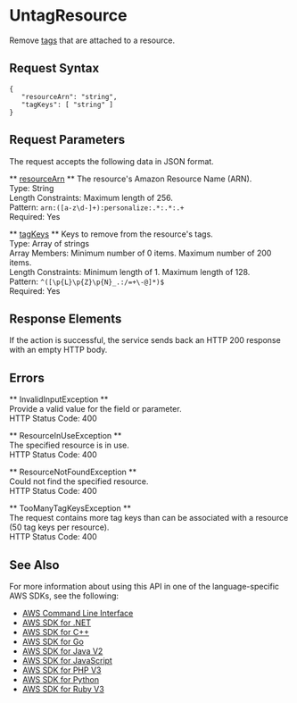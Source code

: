 # UntagResource<a name="API_UntagResource"></a>

Remove [tags](https://docs.aws.amazon.com/personalize/latest/dev/tagging-resources.html) that are attached to a resource\.

## Request Syntax<a name="API_UntagResource_RequestSyntax"></a>

```
{
   "resourceArn": "string",
   "tagKeys": [ "string" ]
}
```

## Request Parameters<a name="API_UntagResource_RequestParameters"></a>

The request accepts the following data in JSON format\.

 ** [resourceArn](#API_UntagResource_RequestSyntax) **   <a name="personalize-UntagResource-request-resourceArn"></a>
The resource's Amazon Resource Name \(ARN\)\.  
Type: String  
Length Constraints: Maximum length of 256\.  
Pattern: `arn:([a-z\d-]+):personalize:.*:.*:.+`   
Required: Yes

 ** [tagKeys](#API_UntagResource_RequestSyntax) **   <a name="personalize-UntagResource-request-tagKeys"></a>
Keys to remove from the resource's tags\.  
Type: Array of strings  
Array Members: Minimum number of 0 items\. Maximum number of 200 items\.  
Length Constraints: Minimum length of 1\. Maximum length of 128\.  
Pattern: `^([\p{L}\p{Z}\p{N}_.:/=+\-@]*)$`   
Required: Yes

## Response Elements<a name="API_UntagResource_ResponseElements"></a>

If the action is successful, the service sends back an HTTP 200 response with an empty HTTP body\.

## Errors<a name="API_UntagResource_Errors"></a>

 ** InvalidInputException **   
Provide a valid value for the field or parameter\.  
HTTP Status Code: 400

 ** ResourceInUseException **   
The specified resource is in use\.  
HTTP Status Code: 400

 ** ResourceNotFoundException **   
Could not find the specified resource\.  
HTTP Status Code: 400

 ** TooManyTagKeysException **   
The request contains more tag keys than can be associated with a resource \(50 tag keys per resource\)\.   
HTTP Status Code: 400

## See Also<a name="API_UntagResource_SeeAlso"></a>

For more information about using this API in one of the language\-specific AWS SDKs, see the following:
+  [AWS Command Line Interface](https://docs.aws.amazon.com/goto/aws-cli/personalize-2018-05-22/UntagResource) 
+  [AWS SDK for \.NET](https://docs.aws.amazon.com/goto/DotNetSDKV3/personalize-2018-05-22/UntagResource) 
+  [AWS SDK for C\+\+](https://docs.aws.amazon.com/goto/SdkForCpp/personalize-2018-05-22/UntagResource) 
+  [AWS SDK for Go](https://docs.aws.amazon.com/goto/SdkForGoV1/personalize-2018-05-22/UntagResource) 
+  [AWS SDK for Java V2](https://docs.aws.amazon.com/goto/SdkForJavaV2/personalize-2018-05-22/UntagResource) 
+  [AWS SDK for JavaScript](https://docs.aws.amazon.com/goto/AWSJavaScriptSDK/personalize-2018-05-22/UntagResource) 
+  [AWS SDK for PHP V3](https://docs.aws.amazon.com/goto/SdkForPHPV3/personalize-2018-05-22/UntagResource) 
+  [AWS SDK for Python](https://docs.aws.amazon.com/goto/boto3/personalize-2018-05-22/UntagResource) 
+  [AWS SDK for Ruby V3](https://docs.aws.amazon.com/goto/SdkForRubyV3/personalize-2018-05-22/UntagResource) 